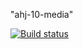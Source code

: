 "ahj-10-media" 

[![Build status](https://ci.appveyor.com/api/projects/status/lpl8wdcicro2sow6?svg=true)](https://ci.appveyor.com/project/anikolaevski/ahj-10-media)
